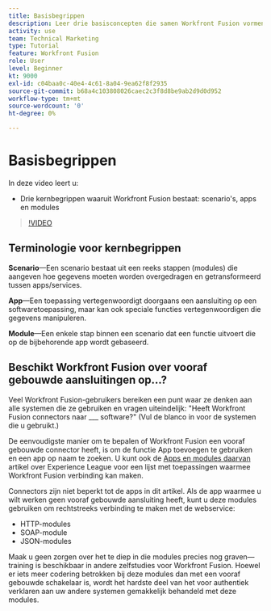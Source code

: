 ```yaml
---
title: Basisbegrippen
description: Leer drie basisconcepten die samen Workfront Fusion vormen - scenario's, apps en modules in [!DNL Adobe Workfront Fusion].
activity: use
team: Technical Marketing
type: Tutorial
feature: Workfront Fusion
role: User
level: Beginner
kt: 9000
exl-id: c04baa0c-40e4-4c61-8a04-9ea62f8f2935
source-git-commit: b68a4c103808026caec2c3f8d8be9ab2d9d0d952
workflow-type: tm+mt
source-wordcount: '0'
ht-degree: 0%

---
```


# Basisbegrippen

In deze video leert u:

* Drie kernbegrippen waaruit Workfront Fusion bestaat: scenario&#39;s, apps en modules

>[!VIDEO](https://video.tv.adobe.com/v/335260/?quality=12)

## Terminologie voor kernbegrippen

**Scenario**—Een scenario bestaat uit een reeks stappen (modules) die aangeven hoe gegevens moeten worden overgedragen en getransformeerd tussen apps/services.

**App**—Een toepassing vertegenwoordigt doorgaans een aansluiting op een softwaretoepassing, maar kan ook speciale functies vertegenwoordigen die gegevens manipuleren.

**Module**—Een enkele stap binnen een scenario dat een functie uitvoert die op de bijbehorende app wordt gebaseerd.

## Beschikt Workfront Fusion over vooraf gebouwde aansluitingen op...?

Veel Workfront Fusion-gebruikers bereiken een punt waar ze denken aan alle systemen die ze gebruiken en vragen uiteindelijk: &quot;Heeft Workfront Fusion connectors naar ___ software?&quot; (Vul de blanco in voor de systemen die u gebruikt.)

De eenvoudigste manier om te bepalen of Workfront Fusion een vooraf gebouwde connector heeft, is om de functie App toevoegen te gebruiken en een app op naam te zoeken. U kunt ook de [Apps en modules daarvan](https://experienceleague.adobe.com/docs/workfront/using/adobe-workfront-fusion/fusion-apps-and-modules/apps-and-their-modules.html?lang=en) artikel over Experience League voor een lijst met toepassingen waarmee Workfront Fusion verbinding kan maken.

Connectors zijn niet beperkt tot de apps in dit artikel. Als de app waarmee u wilt werken geen vooraf gebouwde aansluiting heeft, kunt u deze modules gebruiken om rechtstreeks verbinding te maken met de webservice:

* HTTP-modules
* SOAP-module
* JSON-modules

Maak u geen zorgen over het te diep in die modules precies nog graven—training is beschikbaar in andere zelfstudies voor Workfront Fusion. Hoewel er iets meer codering betrokken bij deze modules dan met een vooraf gebouwde schakelaar is, wordt het hardste deel van het voor authentiek verklaren aan uw andere systemen gemakkelijk behandeld met deze modules.
